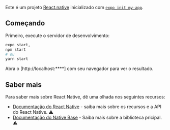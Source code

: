 Este é um projeto [React.native](https://reactnative.dev/) inicializado com [`expo init my-app`](https://docs.expo.dev/get-started/create-a-new-app/).

## Começando

Primeiro, execute o servidor de desenvolvimento:

```bash
expo start,
npm start
# ou
yarn start
```

Abra o [http://localhost:****] com seu navegador para ver o resultado.

## Saber mais

Para saber mais sobre React Native, dê uma olhada nos seguintes recursos:

- [Documentação do React Native](https://reactnative.dev/) - saiba mais sobre os recursos e a API do React Native. ⚠️
- [Documentação do Native Base](https://nativebase.io/) - Saiba mais sobre a biblioteca pricipal. ⚠️
